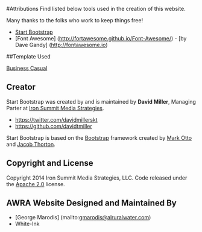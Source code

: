 #Attributions
Find listed below tools used in the creation of this website.
 
Many thanks to the folks who work to keep things free!
 
* [Start Bootstrap](http://startbootstrap.com/)
* [Font Awesome] (http://fortawesome.github.io/Font-Awesome/) - [by Dave Gandy] (http://fontawesome.io)

##Template Used

[Business Casual](http://startbootstrap.com/template-overviews/business-casual/)

## Creator

Start Bootstrap was created by and is maintained by **David Miller**, Managing Parter at [Iron Summit Media Strategies](http://www.ironsummitmedia.com/).

* https://twitter.com/davidmillerskt
* https://github.com/davidtmiller

Start Bootstrap is based on the [Bootstrap](http://getbootstrap.com/) framework created by [Mark Otto](https://twitter.com/mdo) and [Jacob Thorton](https://twitter.com/fat).

## Copyright and License

Copyright 2014 Iron Summit Media Strategies, LLC. Code released under the [Apache 2.0](https://github.com/IronSummitMedia/startbootstrap-business-casual/blob/gh-pages/LICENSE) license.

## AWRA Website Designed and Maintained By
* [George Marodis] (mailto:gmarodis@alruralwater.com)
* White-Ink